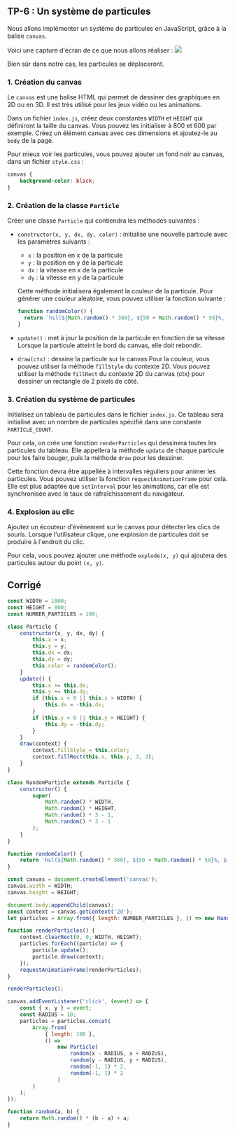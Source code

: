 <script>
	import Message from '$lib/Message.svelte';
	import Solution from '$lib/Solution.svelte';
	import Reveal from '$lib/Reveal.svelte';
	import Slides from './slides.svelte';
	import particles from './canvas.png';
</script>

<Reveal>
    <Slides/>
</Reveal>

<!-- TODO : un memory -->

## TP-6 : Un système de particules

Nous allons implémenter un système de particules en JavaScript, grâce à la balise `canvas`.

Voici une capture d'écran de ce que nous allons réaliser :
![]({particles})

Bien sûr dans notre cas, les particules se déplaceront.

### 1. Création du canvas

Le `canvas` est une balise HTML qui permet de dessiner des graphiques en 2D ou en 3D. Il est très utilisé pour les jeux vidéo ou les animations.

Dans un fichier `index.js`, créez deux constantes `WIDTH` et `HEIGHT` qui définiront la taille du canvas. Vous pouvez les initialiser à 800 et 600 par exemple. Créez un élément canvas avec ces dimensions et ajoutez-le au `body` de la page.

Pour mieux voir les particules, vous pouvez ajouter un fond noir au canvas, dans un fichier `style.css` :

```css
canvas {
	background-color: black;
}
```

### 2. Création de la classe `Particle`

Créer une classe `Particle` qui contiendra les méthodes suivantes :

- `constructor(x, y, dx, dy, color)` : initialise une nouvelle particule avec les paramètres suivants :

  - `x` : la position en x de la particule
  - `y` : la position en y de la particule
  - `dx` : la vitesse en x de la particule
  - `dy` : la vitesse en y de la particule

  Cette méthode initialisera également la couleur de la particule. Pour générer une couleur aléatoire, vous pouvez utiliser la fonction suivante :

  ```javascript
  function randomColor() {
  	return `hsl(${Math.random() * 360}, ${50 + Math.random() * 50}%, ${50 + Math.random() * 50}%)`;
  }
  ```

- `update()` : met à jour la position de la particule en fonction de sa vitesse
  Lorsque la particule atteint le bord du canvas, elle doit rebondir.

- `draw(ctx)` : dessine la particule sur le canvas
  Pour la couleur, vous pouvez utiliser la méthode `fillStyle` du contexte 2D.
  Vous pouvez utiliser la méthode `fillRect` du contexte 2D du canvas (ctx) pour dessiner un rectangle de 2 pixels de côté.

### 3. Création du système de particules

Initialisez un tableau de particules dans le fichier `index.js`. Ce tableau sera initialisé avec un nombre de particules spécifié dans une constante `PARTICLE_COUNT`.

Pour cela, on crée une fonction `renderParticles` qui dessinera toutes les particules du tableau. Elle appellera la méthode `update` de chaque particule pour les faire bouger, puis la méthode `draw` pour les dessiner.

Cette fonction devra être appellée à intervalles réguliers pour animer les particules. Vous pouvez utiliser la fonction `requestAnimationFrame` pour cela. Elle est plus adaptée que `setInterval` pour les animations, car elle est synchronisée avec le taux de rafraîchissement du navigateur.

### 4. Explosion au clic

Ajoutez un écouteur d'événement sur le canvas pour détecter les clics de souris. Lorsque l'utilisateur clique, une explosion de particules doit se produire à l'endroit du clic.

Pour cela, vous pouvez ajouter une méthode `explode(x, y)` qui ajoutera des particules autour du point `(x, y)`.

## Corrigé

<Solution>

```javascript
const WIDTH = 1000;
const HEIGHT = 800;
const NUMBER_PARTICLES = 100;

class Particle {
	constructor(x, y, dx, dy) {
		this.x = x;
		this.y = y;
		this.dx = dx;
		this.dy = dy;
		this.color = randomColor();
	}
	update() {
		this.x += this.dx;
		this.y += this.dy;
		if (this.x < 0 || this.x > WIDTH) {
			this.dx = -this.dx;
		}
		if (this.y < 0 || this.y > HEIGHT) {
			this.dy = -this.dy;
		}
	}
	draw(context) {
		context.fillStyle = this.color;
		context.fillRect(this.x, this.y, 3, 3);
	}
}

class RandomParticle extends Particle {
	constructor() {
		super(
			Math.random() * WIDTH,
			Math.random() * HEIGHT,
			Math.random() * 3 - 1,
			Math.random() * 3 - 1
		);
	}
}

function randomColor() {
	return `hsl(${Math.random() * 360}, ${50 + Math.random() * 50}%, ${50 + Math.random() * 50}%)`;
}

const canvas = document.createElement('canvas');
canvas.width = WIDTH;
canvas.height = HEIGHT;

document.body.appendChild(canvas);
const context = canvas.getContext('2d');
let particles = Array.from({ length: NUMBER_PARTICLES }, () => new RandomParticle());

function renderParticles() {
	context.clearRect(0, 0, WIDTH, HEIGHT);
	particles.forEach((particle) => {
		particle.update();
		particle.draw(context);
	});
	requestAnimationFrame(renderParticles);
}

renderParticles();

canvas.addEventListener('click', (event) => {
	const { x, y } = event;
	const RADIUS = 10;
	particles = particles.concat(
		Array.from(
			{ length: 100 },
			() =>
				new Particle(
					random(x - RADIUS, x + RADIUS),
					random(y - RADIUS, y + RADIUS),
					random(-1, 1) * 2,
					random(-1, 1) * 2
				)
		)
	);
});

function random(a, b) {
	return Math.random() * (b - a) + a;
}
```

</Solution>
